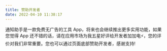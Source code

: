 ```yaml
---
title: 赞助开发者
date: 2022-04-10 11:38:17
---
```

通知助手是一款免费无广告的工具 App，将来也会继续推出更多实用功能，如果您觉得 App 还不错的话，请在应用市场为我五星好评给开发者加加电⚡，您的评价对我们非常重要。您也可以通过页面底部赞助开发者，感谢支持!